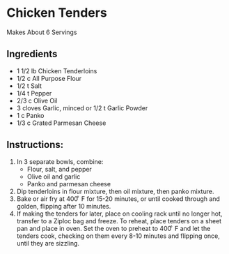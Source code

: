 # Chicken Tenders #

Makes About 6 Servings

## Ingredients ##

- 1 1/2 lb Chicken Tenderloins
- 1/2 c All Purpose Flour
- 1/2 t Salt
- 1/4 t Pepper
- 2/3 c Olive Oil
- 3 cloves Garlic, minced or 1/2 t Garlic Powder
- 1 c Panko
- 1/3 c Grated Parmesan Cheese

## Instructions: ##

1. In 3 separate bowls, combine:
    - Flour, salt, and pepper
    - Olive oil and garlic
    - Panko and parmesan cheese
2. Dip tenderloins in flour mixture, then oil mixture, then panko mixture.
3. Bake or air fry at 400 ͦ F for 15-20 minutes, or until cooked through and golden, flipping after 10 minutes.
4. If making the tenders for later, place on cooling rack until no longer hot, transfer to a Ziploc bag and freeze. To reheat, place tenders on a sheet pan and place in oven.  Set the oven to preheat to 400 ͦ F and let the tenders cook, checking on them every 8-10 minutes and flipping once, until they are sizzling.